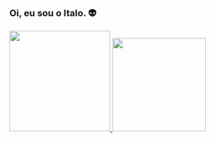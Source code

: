 ### Oi, eu sou o Italo. 👽


<div>
  <a href="https://github.com/italoalencar">
  <img height="180em" src="https://github-readme-stats.vercel.app/api?username=italoalencar&show_icons=true&theme=transparent&count_private=true">
  <img height="167em" src="https://github-readme-stats.vercel.app/api/top-langs/?username=italoalencar&layout=compact&theme=transparent">
</div>
